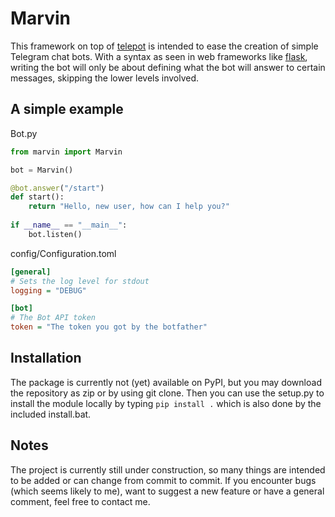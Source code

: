 # Marvin

This framework on top of [telepot](https://github.com/nickoala/telepot) is intended to ease the creation of simple Telegram chat bots. With a syntax as seen in web frameworks like [flask](https://github.com/pallets/flask), writing the bot will only be about defining what the bot will answer to certain messages, skipping the lower levels involved.

## A simple example

Bot.py

```python
from marvin import Marvin

bot = Marvin()

@bot.answer("/start")
def start():
    return "Hello, new user, how can I help you?"
    
if __name__ == "__main__":
    bot.listen()

```

config/Configuration.toml

```ini
[general]
# Sets the log level for stdout
logging = "DEBUG"

[bot]
# The Bot API token
token = "The token you got by the botfather"
```

## Installation

The package is currently not (yet) available on PyPI, but you may download the repository as zip or by using git clone. Then you can use the setup.py to install the module locally by typing ```pip install .``` which is also done by the included install.bat.

## Notes

The project is currently still under construction, so many things are intended to be added or can change from commit to commit. If you encounter bugs (which seems likely to me), want to suggest a new feature or have a general comment, feel free to contact me.
